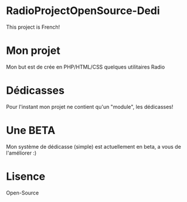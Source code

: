 # RadioProjectOpenSource-Dedi
This project is French!

# Mon projet
Mon but est de crée en PHP/HTML/CSS quelques utilitaires Radio

# Dédicasses
Pour l'instant mon projet ne contient qu'un "module", les dédicasses!

# Une BETA
Mon système de dédicasse (simple) est actuellement en beta, a vous de l'améliorer :)

# Lisence
Open-Source

